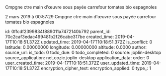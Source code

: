 Cmpgne ctre main d\'œuvre sous payée carrefour tomates bio espagnoles

2 mars 2019 à 00:57:29
Cmpgne ctre main d\'œuvre sous payée carrefour tomates bio espagnoles


id: 0ffcdf2399834f889011a7472140b792
parent_id: 70c2caf3edac499481b2f26cabe317be
created_time: 2019-04-17T10:18:51.372Z
updated_time: 2019-04-17T10:18:51.372Z
is_conflict: 0
latitude: 0.00000000
longitude: 0.00000000
altitude: 0.0000
author: 
source_url: 
is_todo: 0
todo_due: 0
todo_completed: 0
source: joplin-desktop
source_application: net.cozic.joplin-desktop
application_data: 
order: 0
user_created_time: 2019-04-17T10:18:51.372Z
user_updated_time: 2019-04-17T10:18:51.372Z
encryption_cipher_text: 
encryption_applied: 0
type_: 1